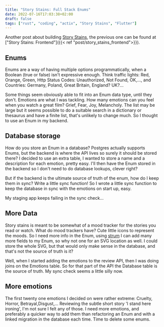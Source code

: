 ```yaml
---
title: "Story Stains: Full Stack Enums"
date: 2022-07-16T17:03:38+02:00
draft: false
tags: ["rust", "coding", "actix", "Story Stains", "Flutter"]
---
```


Another post about building [Story Stains](https://github.com/jacomago/storystains), the previous one can be found at ["Story Stains: Frontend"]({{< ref "post/story_stains_frontend">}}).

## Enums

Enums are a way of having multiple options programmatically, when a Boolean (true or false) isn't expressive enough. Think traffic lights: Red, Orange, Green, Http Status Codes: Unauthorized, Not Found, OK,..., and Countries: Germany, Poland, Great Britain, England? UK?...

Some things seem obviously able to fit into an Enum data type, until they don't. Emotions are what I was tackling. How many emotions can you feel when you watch a great film? Grief, Fear, Joy, Melancholy. The list may be large but it seems possible to do a suitable search in a dictionary or thesaurus and have a finite list, that's unlikely to change much. So I thought to use an Enum in my backend.

## Database storage

How do you store an Enum in a database? Postgres actually supports Enums, but the backend is where the API lives so surely it should be stored there? I decided to use an extra table, I wanted to store a name and a description for each emotion, pretty easy. I'll then have the Enum stored in the backend so I don't need to do database lookups, clever right?

But if the backend is the ultimate source of truth of the enum, how do I keep them in sync? Write a little sync function! So I wrote a little sync function to keep the database in sync with the emotions on start up, easy.

My staging app keeps failing in the sync check... 

## More Data

Story stains is meant to be somewhat of a mood tracker for the stories you read or watch. What do mood trackers have? Cute little icons to represent the moods. So I need more info in the Enum, using [strum](https://crates.io/crates/strum) I can add many more fields to my Enum, so why not one for an SVG location as well. I could store the whole SVG, but that would only make sense in the database, and that's not the source of truth is it?

Well, when I started adding the emotions to the review API, then I was doing joins on the Emotions table. So for that part of the API the Database table is the source of truth. My sync check seems a little silly now. 

## More emotions

The first twenty one emotions I decided on were rather extreme: Cruelty, Horror, Betrayal,Disgust,... Reviewing the subtle short story 'I stand here ironing', I'm not sure I felt any of those. I need more emotions, and preferably a quicker way to add them than refactoring an Enum and with a linked migration in the database each time. Time to delete some enums.
